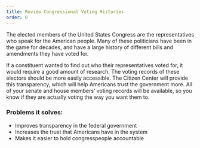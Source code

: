 ```yaml
---
title: Review Congressional Voting Histories
order: 0
---
```


The elected members of the United States Congress are the representatives who speak for the American people. Many of these politicians have been in the game for decades, and have a large history of different bills and amendments they have voted for. 

If a constituent wanted to find out who their representatives voted for, it would require a good amount of research. The voting records of these electors should be more easily accessible. The Citizen Center will provide this transparency, which will help Americans trust the government more. All of your senate and house members’ voting records will be available, so you know if they are actually voting the way you want them to.

### Problems it solves:
- Improves transparency in the federal government
- Increases the trust that Americans have in the system
- Makes it easier to hold congresspeople accountable
